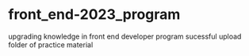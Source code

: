 # front_end-2023_program
upgrading knowledge in front end developer program
sucessful upload folder of practice material
